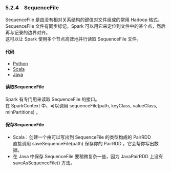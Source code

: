 ### 5.2.4　SequenceFile ###
SequenceFile 是由没有相对关系结构的键值对文件组成的常用 Hadoop 格式。  
SequenceFile 文件有同步标记，Spark 可以用它来定位到文件中的某个点，然后再与记录的边界对齐。  
这可以让 Spark 使用多个节点高效地并行读取 SequenceFile 文件。  
#### 代码 ####
-   [Python](P24SequenceFile.py)
-   [Scala](S24SequenceFile.scala)
-   [Java](J24SequenceFile.java)
#### 读取SequenceFile ####
Spark 有专门用来读取 SequenceFile 的接口。  
在 SparkContext 中，可以调用 sequenceFile(path, keyClass, valueClass, minPartitions) 。
#### 保存SequenceFile ####
-   Scala：创建一个由可以写出到 SequenceFile 的类型构成的 PairRDD  
直接调用 saveSequenceFile(path) 保存你的 PairRDD ，它会帮你写出数据。  
-   在 Java 中保存 SequenceFile 要稍微复杂一些，因为 JavaPairRDD 上没有 saveAsSequenceFile() 方法。

